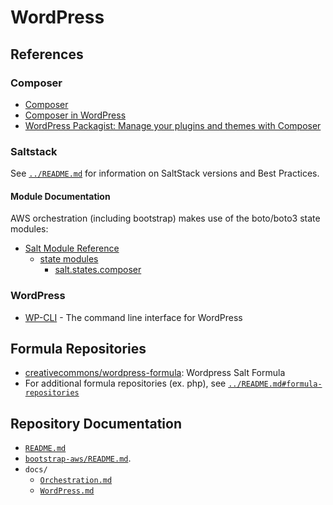 # WordPress


## References


### Composer

- [Composer][composer]
- [Composer in WordPress][composerwp]
- [WordPress Packagist: Manage your plugins and themes with
  Composer][wpackagist]


[composer]:https://getcomposer.org/
[composerwp]:https://composer.rarst.net/
[wpackagist]:https://wpackagist.org/


### Saltstack

See [`../README.md`](../README.md) for information on SaltStack versions and
Best Practices.


#### Module Documentation

AWS orchestration (including bootstrap) makes use of the boto/boto3 state
modules:
- [Salt Module Reference][moduleref]
  - [state modules][statemodules]
    - [salt.states.composer][statescomposer]


[moduleref]: https://docs.saltstack.com/en/latest/ref/index.html
[statemodules]: https://docs.saltstack.com/en/latest/ref/states/all/index.html
[statescomposer]:https://docs.saltstack.com/en/latest/ref/states/all/salt.states.composer.html


### WordPress

- [WP-CLI][wpcli] - The command line interface for WordPress


[wpcli]:https://make.wordpress.org/cli/


## Formula Repositories

- [creativecommons/wordpress-formula][wordpress-formula]: Wordpress Salt
  Formula
- For additional formula repositories (ex. php), see
  [`../README.md#formula-repositories`](../README.md#formula-repositories)


[wordpress-formula]:https://github.com/creativecommons/wordpress-formula


## Repository Documentation

- [`README.md`](../README.md)
- [`bootstrap-aws/README.md`](../bootstrap-aws/README.md).
- `docs/`
  - [`Orchestration.md`](Orchestration.md)
  - [`WordPress.md`](WordPress.md)
